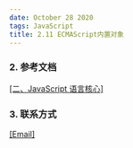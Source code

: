 ```yaml
---
date: October 28 2020
tags: JavaScript
title: 2.11 ECMAScript内置对象
---
```



### 2. 参考文档

[[二、JavaScript 语言核心]](https://web-dolphin.github.io/2020/10/28/JavaScript/Tutorial/%E4%BA%8C%E3%80%81JavaScript%20%E8%AF%AD%E8%A8%80%E6%A0%B8%E5%BF%83/)

### 3. 联系方式

[[Email]](yuanmin8888@outlook.com)
